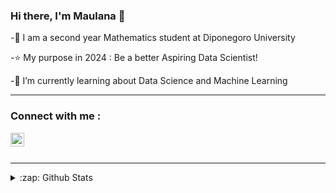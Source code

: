 ### Hi there, I'm Maulana 👋

-👦 I am a second year Mathematics student at Diponegoro University
 
-⭐ My purpose in 2024 : Be a better Aspiring Data Scientist!

-🌱 I’m currently learning about Data Science and Machine Learning

---

### Connect with me :
[<img align="left" alt="Maulanaaz| LinkedIn" width="22px" src="https://cdn.jsdelivr.net/npm/simple-icons@v3/icons/linkedin.svg" />][linkedin]

<br/>
<br/>

---

<details>
  <summary>:zap: Github Stats</summary>

  
  <img align="left" alt="Maulanaaz's Github Stats" src="https://github-readme-stats.codestackr.vercel.app/api?username=Maulanaaz&show_icons=true&hide_border=true" />
  <img align="left" src="https://github-readme-stats.vercel.app/api/top-langs/?username=maulanaaz&&layout=compact&show_icons=true&show_icons=true&title_color=fff&icon_color=0BB7F3&text_color=9f9f9f&bg_color=151515" />

</details>

[linkedin]: https://www.linkedin.com/in/Maulanaaz
